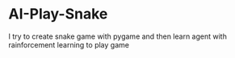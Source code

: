# AI-Play-Snake
I try to create snake game with pygame and then learn agent with rainforcement learning to play game
